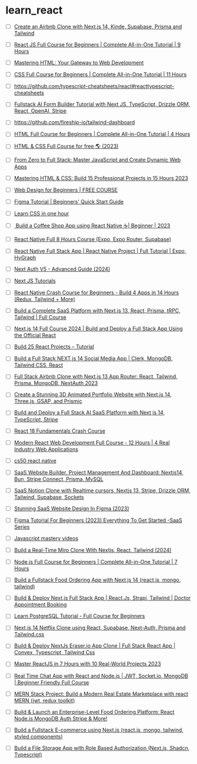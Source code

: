 # learn_react

- [ ] [Create an Airbnb Clone with Next.js 14, Kinde, Supabase, Prisma and Tailwind](https://www.youtube.com/watch?v=x-km17GzInE&t=18041s)
- [ ] [React JS Full Course for Beginners | Complete All-in-One Tutorial | 9 Hours](https://www.youtube.com/watch?v=RVFAyFWO4go)
- [ ] [Mastering HTML: Your Gateway to Web Development](https://www.youtube.com/watch?v=LXGYVvvWhfk&list=PLEO1AP6C14FxaYcZY8LZ3vN-67s53Y9Ph)
- [ ] [CSS Full Course for Beginners | Complete All-in-One Tutorial | 11 Hours](https://www.youtube.com/watch?v=n4R2E7O-Ngo)
- [ ] https://github.com/typescript-cheatsheets/react#reacttypescript-cheatsheets
- [ ] [Fullstack AI Form Builder Tutorial with Next JS, TypeScript, Drizzle ORM, React, OpenAI, Stripe](https://www.youtube.com/watch?v=zzWypOl4JkY)
- [ ] https://github.com/fireship-io/tailwind-dashboard
- [ ] [HTML Full Course for Beginners | Complete All-in-One Tutorial | 4 Hours](https://www.youtube.com/watch?v=mJgBOIoGihA)
- [ ] [HTML & CSS Full Course for free 🌎 (2023)](https://www.youtube.com/watch?v=HGTJBPNC-Gw)
- [ ] [From Zero to Full Stack: Master JavaScript and Create Dynamic Web Apps](https://www.youtube.com/watch?v=H3XIJYEPdus)
- [ ] [Mastering HTML & CSS: Build 15 Professional Projects in 15 Hours 2023](https://www.youtube.com/watch?v=bWACo_pvKxg)
- [ ] [Web Design for Beginners | FREE COURSE](https://www.youtube.com/watch?v=B-ytMSuwbf8)
- [ ] [Figma Tutorial | Beginners' Quick Start Guide](https://www.youtube.com/watch?v=zbVrPZeXZc0)
- [ ] [Learn CSS in one hour](https://www.youtube.com/watch?v=wRNinF7YQqQ)
- [ ] [ Build a Coffee Shop App using React Native ☕| Beginner | 2023](https://www.youtube.com/watch?v=W1Co2M-gsQE)
- [ ] [React Native Full 8 Hours Course (Expo, Expo Router, Supabase)](https://www.youtube.com/watch?v=rIYzLhkG9TA)
- [ ] [React Native Full Stack App | React Native Project | Full Tutorial | Expo, HyGraph](https://www.youtube.com/watch?v=Zs-W12TpAeM)
- [ ] [Next Auth V5 - Advanced Guide (2024)](https://www.youtube.com/watch?v=1MTyCvS05V4)
- [ ] [Next JS Tutorials](https://www.youtube.com/@codewithantonio/videos)
- [ ] [React Native Crash Course for Beginners - Build 4 Apps in 14 Hours (Redux, Tailwind + More)](https://www.youtube.com/watch?v=AkEnidfZnCU)
- [ ]  [Build a Complete SaaS Platform with Next.js 13, React, Prisma, tRPC, Tailwind | Full Course](https://www.youtube.com/watch?v=ucX2zXAZ1I0)
- [ ]  [Next.js 14 Full Course 2024 | Build and Deploy a Full Stack App Using the Official React](https://www.youtube.com/watch?v=wm5gMKuwSYk)
- [ ]  [Build 25 React Projects – Tutorial](https://www.youtube.com/watch?v=5ZdHfJVAY-s)
- [ ]  [Build a Full Stack NEXT.js 14 Social Media App | Clerk, MongoDB, Tailwind CSS, React](https://www.youtube.com/watch?v=yXSdYD_JHN4)
- [ ]  [Full Stack Airbnb Clone with Next.js 13 App Router: React, Tailwind, Prisma, MongoDB, NextAuth 2023](https://www.youtube.com/watch?v=c_-b_isI4vg)
- [ ]  [Create a Stunning 3D Animated Portfolio Website with Next.js 14, Three.js, GSAP, and Prismic](https://www.youtube.com/watch?v=rXDCAAkiC-s)
- [ ]  [Build and Deploy a Full Stack AI SaaS Platform with Next js 14, TypeScript, Stripe](https://www.youtube.com/watch?v=Ahwoks_dawU)
- [ ]  [React 18 Fundamentals Crash Course](https://www.youtube.com/watch?v=jLS0TkAHvRg)
- [ ]  [Modern React Web Development Full Course - 12 Hours | 4 Real Industry Web Applications](https://www.youtube.com/watch?v=XxXyfkrP298)

- [ ] [cs50 react native](https://www.edx.org/learn/react-native/harvard-university-cs50-s-mobile-app-development-with-react-native)
- [ ] [SaaS Website Builder, Project Management And Dashboard: Nextjs14, Bun, Stripe Connect, Prisma, MySQL](https://www.youtube.com/watch?v=6omuUOZcWL0)
- [ ] [SaaS Notion Clone with Realtime cursors, Nextjs 13, Stripe, Drizzle ORM, Tailwind, Supabase, Sockets](https://www.youtube.com/watch?v=A3l6YYkXzzg)
- [ ] [Stunning SaaS Website Design In Figma (2023)](https://www.youtube.com/watch?v=yC0JPJ2Uf6k)
- [ ] [Figma Tutorial For Beginners (2023) Everything To Get Started -SaaS Series](https://www.youtube.com/watch?v=sEvlKQTx4Tc)
- [ ] [Javascript mastery videos](https://www.youtube.com/@javascriptmastery/videos)
- [ ] [Build a Real-Time Miro Clone With Nextjs, React, Tailwind (2024)](https://www.youtube.com/watch?v=ADJKbuayubE)
- [ ] [Node.js Full Course for Beginners | Complete All-in-One Tutorial | 7 Hours](https://www.youtube.com/watch?v=f2EqECiTBL8)
- [ ] [Build a Fullstack Food Ordering App with Next.js 14 (react.js, mongo, tailwind)](https://www.youtube.com/watch?v=nGoSP3MBV2E)
- [ ] [Build & Deploy Next.js Full Stack App | React.Js, Strapi, Tailwind | Doctor Appointment Booking](https://www.youtube.com/watch?v=Qq7fBgRFQJo)
- [ ] [Learn PostgreSQL Tutorial - Full Course for Beginners](https://www.youtube.com/watch?v=qw--VYLpxG4)
- [ ] [Next.js 14 Netflix Clone using React, Supabase, Next-Auth, Prisma and Tailwind.css](https://www.youtube.com/watch?v=mTW3V2IpOrg)
- [ ] [Build & Deploy NextJs Eraser.io App Clone | Full Stack React App | Convex, Typescript, Tailwind Css](https://www.youtube.com/watch?v=sxn2GPQjJgc)
- [ ] [Master ReactJS in 7 Hours with 10 Real-World Projects 2023](https://www.youtube.com/watch?v=XrwsMN2IWnE)
- [ ] [Real Time Chat App with React and Node.js | JWT, Socket.io, MongoDB | Beginner Friendly Full Course](https://www.youtube.com/watch?v=HwCqsOis894)
- [ ] [MERN Stack Project: Build a Modern Real Estate Marketplace with react MERN (jwt, redux toolkit)](https://www.youtube.com/watch?v=VAaUy_Moivw)
- [ ] [Build & Launch an Enterprise-Level Food Ordering Platform: React Node.js MongoDB Auth Stripe & More!](https://www.youtube.com/watch?v=ardeKHEN1j4)
- [ ] [Build a Fullstack E-commerce using Next.js (react.js, mongo, tailwind, styled components)](https://www.youtube.com/watch?v=dTFXufTgfOE)
- [ ] [Build a File Storage App with Role Based Authorization (Next.js, Shadcn, Typescript)](https://www.youtube.com/watch?v=27hMNWcsa-Y)




